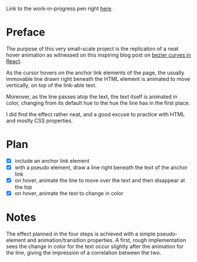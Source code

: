 Link to the work-in-progress pen right [here](https://codepen.io/borntofrappe/full/zjgOWB/).

# Preface
The purpose of this very small-scale project is the replication of a neat hover animation as witnessed on this inspiring blog post on [bezier curves in React](https://www.joshwcomeau.com/posts/dynamic-bezier-curves).

As the cursor hovers on the anchor link elements of the page, the usually immovable line drawn right beneath the HTML element is animated to move vertically, on top of the link-able text.

Moreover, as the line passes atop the text, the text itself is animated in color, changing from its default hue to the hue the line has in the first place.

I did find the effect rather neat, and a good excuse to practice with HTML and mostly CSS properties. 

# Plan

- [x] include an anchor link element
- [x] with a pseudo element, draw a line right beneath the text of the anchor link
- [x] on hover, animate the line to move over the text and then disappear at the top
- [x] on hover, animate the text to change in color

# Notes

The effect planned in the four steps is achieved with a simple pseudo-element and animation/transition properties. A first, rough implementation sees the change in color for the text occur slightly after the animation for the line, giving the impression of a correlation between the two.
